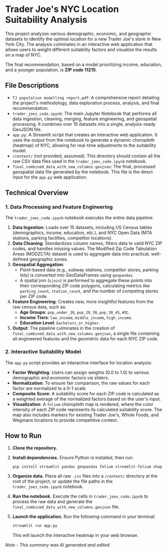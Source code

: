 # Trader Joe's NYC Location Suitability Analysis

This project analyzes various demographic, economic, and geographic datasets to identify the optimal location for a new Trader Joe's store in New York City. The analysis culminates in an interactive web application that allows users to weight different suitability factors and visualize the results on a map of NYC.

The final recommendation, based on a model prioritizing income, education, and a younger population, is **ZIP code 11215**.

## File Descriptions

-   `TJ population modelling report.pdf`: A comprehensive report detailing the project's methodology, data exploration process, analysis, and final recommendation.
-   `trader_joes_code.ipynb`: The main Jupyter Notebook that performs all data ingestion, cleaning, merging, feature engineering, and geospatial processing. It combines over 15 datasets into a single, analysis-ready GeoJSON file.
-   `app.py`: A Streamlit script that creates an interactive web application. It uses the output from the notebook to generate a dynamic choropleth (heatmap) of NYC, allowing for real-time adjustments to the suitability model.
-   `/content/` (not provided, assumed): This directory should contain all the raw CSV data files used in the `trader_joes_code.ipynb` notebook.
-   `final_combined_data_with_new_columns.geojson`: The final, processed geospatial data file generated by the notebook. This file is the direct input for the `app.py` web application.

## Technical Overview

### 1. Data Processing and Feature Engineering

The `trader_joes_code.ipynb` notebook executes the entire data pipeline:

1.  **Data Ingestion**: Loads over 15 datasets, including US Census tables (demographics, income, education, etc.), and NYC Open Data (MTA stations, parking facilities, competitor locations).
2.  **Data Cleaning**: Standardizes column names, filters data to valid NYC ZIP codes, and handles missing values. The Modified Zip Code Tabulation Areas (MODZCTA) dataset is used to aggregate data into practical, well-defined geographic zones.
3.  **Geospatial Aggregation**:
    -   Point-based data (e.g., subway stations, competitor stores, parking lots) is converted into GeoDataFrames using `geopandas`.
    -   A spatial join (`sjoin`) is performed to aggregate these points into their corresponding ZIP code polygons, calculating metrics like `parking_count`, `station_count`, and the number of competing stores per ZIP code.
4.  **Feature Engineering**: Creates new, more insightful features from the raw census data, such as:
    -   **Age Groups**: `pop_under_20`, `pop_20_30`, `pop_30_45`, etc.
    -   **Income Tiers**: `low_income`, `middle_income`, `high_income`.
    -   **Education Level**: `bachelors_or_higher`.
5.  **Output**: The pipeline culminates in the creation of `final_combined_data_with_new_columns.geojson`, a single file containing all engineered features and the geometric data for each NYC ZIP code.

### 2. Interactive Suitability Model

The `app.py` script provides an interactive interface for location analysis:

-   **Factor Weighting**: Users can assign weights (0.0 to 1.0) to various demographic and economic factors via sliders.
-   **Normalization**: To ensure fair comparison, the raw values for each factor are normalized to a 0-1 scale.
-   **Composite Score**: A suitability score for each ZIP code is calculated as a weighted average of the normalized factors based on the user's input.
-   **Visualization**: A `folium` choropleth map is rendered, where the color intensity of each ZIP code represents its calculated suitability score. The map also includes markers for existing Trader Joe's, Whole Foods, and Wegmans locations to provide competitive context.

## How to Run

1.  **Clone the repository.**

2.  **Install dependencies.** Ensure Python is installed, then run:
    ```bash
    pip install streamlit pandas geopandas folium streamlit-folium shapely
    ```

3.  **Organize data.** Place all raw `.csv` files into a `/content/` directory at the root of the project, or update the file paths in the `trader_joes_code.ipynb` notebook.

4.  **Run the notebook.** Execute the cells in `trader_joes_code.ipynb` to process the raw data and generate the `final_combined_data_with_new_columns.geojson` file.

5.  **Launch the application.** Run the following command in your terminal:
    ```bash
    streamlit run app.py
    ```
    This will launch the interactive heatmap in your web browser.

*Note - This summary was AI generated and edited* 
